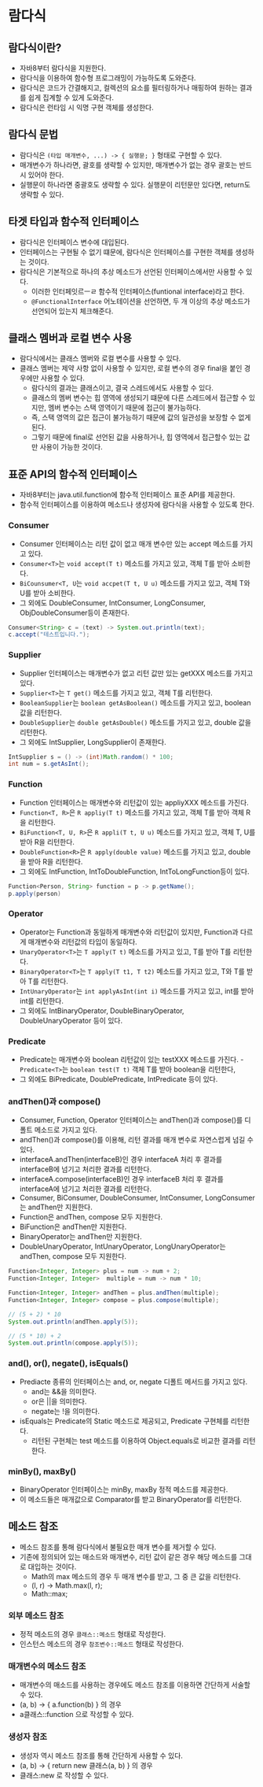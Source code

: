 # 람다식

## 람다식이란?

- 자바8부터 람다식을 지원한다.
- 람다식을 이용하여 함수형 프로그래밍이 가능하도록 도와준다.
- 람다식은 코드가 간결해지고, 컬렉션의 요소를 필터링하거나 매핑하여 원하는 결과를 쉽게 집계할 수 있게 도와준다.
- 람다식은 런타임 시 익명 구현 객체를 생성한다.

## 람다식 문법

- 람다식은 `(타입 매개변수, ...) -> { 실행문; }` 형태로 구현할 수 있다.
- 매개변수가 하나라면, 괄호를 생략할 수 있지만, 매개변수가 없는 경우 괄호는 반드시 있어야 한다.
- 실행문이 하나라면 중괄호도 생략할 수 있다. 실행문이 리턴문만 있다면, return도 생략할 수 있다.

## 타겟 타입과 함수적 인터페이스

- 람다식은 인터페이스 변수에 대입된다.
- 인터페이스는 구현될 수 없기 떄문에, 람다식은 인터페이스를 구현한 객체를 생성하는 것이다.
- 람다식은 기본적으로 하나의 추상 메소드가 선언된 인터페이스에서만 사용할 수 있다.
  - 이러한 인터페잇르ㅡㄹ 함수적 인터페이스(funtional interface)라고 한다.
  - `@FunctionalInterface` 어노테이션을 선언하면, 두 개 이상의 추상 메소드가 선언되어 있는지 체크해준다.

## 클래스 멤버과 로컬 변수 사용

- 람다식에서는 클래스 멤버와 로컬 변수를 사용할 수 있다.
- 클래스 멤버는 제약 사항 없이 사용할 수 있지만, 로컬 변수의 경우 final을 붙인 경우에만 사용할 수 있다.
  - 람다식의 결과는 클래스이고, 결국 스레드에서도 사용할 수 있다.
  - 클래스의 멤버 변수는 힙 영역에 생성되기 떄문에 다른 스레드에서 접근할 수 있지만, 멤버 변수는 스택 영역이기 때문에 접근이 불가능하다.
  - 즉, 스택 영역의 값은 접근이 불가능하기 때문에 값의 일관성을 보장할 수 없게 된다.
  - 그렇기 때문에 final로 선언된 값을 사용하거나, 힙 영역에서 접근할수 있는 값만 사용이 가능한 것이다.

## 표준 API의 함수적 인터페이스

- 자바8부터는 java.util.function에 함수적 인터페이스 표준 API를 제공한다.
- 함수적 인터페이스를 이용하여 메소드나 생성자에 람다식을 사용할 수 있도록 한다.

### Consumer

- Consumer 인터페이스는 리턴 값이 없고 매개 변수만 있는 accept 메소드를 가지고 있다.
- `Consumer<T>`는 `void accept(T t)` 메소드를 가지고 있고, 객체 T를 받아 소비한다.
- `BiCounsumer<T, U`는 `void accpet(T t, U u)` 메소드를 가지고 있고, 객체 T와 U를 받아 소비한다.
- 그 외에도 DoubleConsumer, IntConsumer, LongConsumer, ObjDoubleConsumer등이 존재한다.

```java
Consumer<String> c = (text) -> System.out.println(text);
c.accept("테스트입니다.");
```

### Supplier

- Supplier 인터페이스는 매개변수가 없고 리턴 값만 있는 getXXX 메소드를 가지고 있다.
- `Supplier<T>`는 `T get()` 메소드를 가지고 있고, 객체 T를 리턴한다.
- `BooleanSupplier`는 `boolean getAsBoolean()` 메소드를 가지고 있고, boolean 값을 리턴한다.
- `DoubleSupplier`는 `double getAsDouble()` 메소드를 가지고 있고, double 값을 리턴한다.
- 그 외에도 IntSupplier, LongSupplier이 존재한다.

```java
IntSupplier s = () -> (int)Math.random() * 100;
int num = s.getAsInt();
```

### Function

- Function 인터페이스는 매개변수와 리턴값이 있는 appliyXXX 메소드를 가진다.
- `Function<T, R>`은 `R appliy(T t)` 메소드를 가지고 있고, 객체 T를 받아 객체 R을 리턴한다.
- `BiFunction<T, U, R>`은 `R appli(T t, U u)` 메소드를 가지고 있고, 객체 T, U를 받아 R을 리턴한다.
- `DoubleFunction<R>`은 `R apply(double value)` 메소드를 가지고 있고, double을 받아 R을 리턴한다.
- 그 외에도 IntFunction, IntToDoubleFunction, IntToLongFunction등이 있다.

```java
Function<Person, String> function = p -> p.getName();
p.apply(person)
```

### Operator

- Operator는 Function과 동일하게 매개변수와 리턴값이 있지만, Function과 다르게 매개변수와 리턴값의 타입이 동일하다.
- `UnaryOperator<T>`는 `T apply(T t)` 메소드를 가지고 있고, T를 받아 T를 리턴한다.
- `BinaryOperator<T>`는 `T apply(T t1, T t2)` 메소드를 가지고 있고, T와 T를 받아 T를 리턴한다.
- `IntUnaryOperator`는 `int applyAsInt(int i)` 메소드를 가지고 있고, int를 받아 int를 리턴한다.
- 그 외에도 IntBinaryOperator, DoubleBinaryOperator, DoubleUnaryOperator 등이 있다.

### Predicate

- Predicate는 매개변수와 boolean 리턴값이 있는 testXXX 메소드를 가진다.
-`Predicate<T>`는 `boolean test(T t)` 객체 T를 받아 boolean을 리턴한다,
- 그 외에도 BiPredicate, DoublePredicate, IntPredicate 등이 있다.

### andThen()과 compose()

- Consumer, Function, Operator 인터페이스는 andThen()과 compose()를 디폴트 메소드로 가지고 있다.
- andThen()과 compose()를 이용해, 리턴 결과를 매개 변수로 자연스럽게 넘길 수 있다.
- interfaceA.andThen(interfaceB)인 경우 interfaceA 처리 후 결과를 interfaceB에 넘기고 처리한 결과를 리턴한다.
- interfaceA.compose(interfaceB)인 경우 interfaceB 처리 후 결과를 interfaceA에 넘기고 처리한 결과를 리턴한다.
- Consumer, BiConsumer, DoubleConsumer, IntConsumer, LongConsumer는 andThen만 지원한다.
- Function은 andThen, compose 모두 지원한다.
- BiFunction은 andThen만 지원한다.
- BinaryOperator는 andThen만 지원한다.
- DoubleUnaryOperator, IntUnaryOperator, LongUnaryOperator는 andThen, compose 모두 지원한다.

```java
Function<Integer, Integer> plus = num -> num + 2;
Function<Integer, Integer>  multiple = num -> num * 10;

Function<Integer, Integer> andThen = plus.andThen(multiple);
Function<Integer, Integer> compose = plus.compose(multiple);

// (5 + 2) * 10
System.out.println(andThen.apply(5));

// (5 * 10) + 2
System.out.println(compose.apply(5));
```

### and(), or(), negate(), isEquals()

- Prediacte 종류의 인터페이스는 and, or, negate 디폴트 메서드를 가지고 있다.
  - and는 &&을 의미한다.
  - or은 ||을 의미한다.
  - negate는 !을 의미한다.
- isEquals는 Predicate의 Static 메소드로 제공되고, Predicate 구현체를 리턴한다.
  - 리턴된 구현체는 test 메소드를 이용하여 Object.equals로 비교한 결과를 리턴한다.

### minBy(), maxBy()

- BinaryOperator 인터페이스는 minBy, maxBy 정적 메소드를 제공한다.
- 이 메소드들은 매개값으로 Comparator를 받고 BinaryOperator<T>를 리턴한다.

## 메소드 참조

- 메소드 참조를 통해 람다식에서 불필요한 매개 변수를 제거할 수 있다.
- 기존에 정의되어 있는 매소드와 매개변수, 리턴 값이 같은 경우 해당 메소드를 그대로 대입하는 것이다.
  - Math의 max 메소드의 경우 두 매개 변수를 받고, 그 중 큰 값을 리턴한다.
  - (l, r) -> Math.max(l, r);
  - Math::max;

### 외부 메소드 참조

- 정적 메소드의 경우 `클래스::메소드` 형태로 작성한다.
- 인스턴스 메소드의 경우 `참조변수::메소드` 형태로 작성한다.

### 매개변수의 메소드 참조

- 매개변수의 매소드를 사용하는 경우에도 메소드 참조를 이용하면 간단하게 서술할 수 있다.
- (a, b) -> { a.function(b) } 의 경우
- a클래스::function 으로 작성할 수 있다.

### 생성자 참조

- 생성자 역시 메소드 참조를 통해 간단하게 사용할 수 있다.
- (a, b) -> { return new 클래스(a, b) } 의 경우
- 클래스:new 로 작성할 수 있다.

